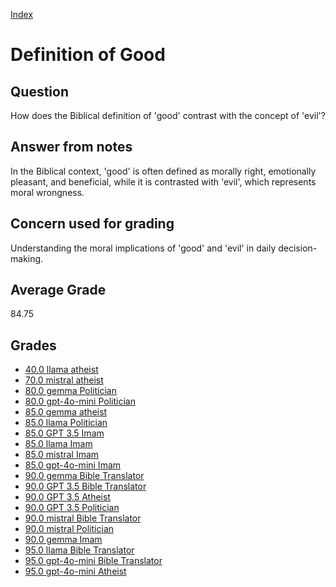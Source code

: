 
[Index](../index.md)
# Definition of Good
## Question
How does the Biblical definition of 'good' contrast with the concept of 'evil'?

## Answer from notes
In the Biblical context, 'good' is often defined as morally right, emotionally pleasant, and beneficial, while it is contrasted with 'evil', which represents moral wrongness.

## Concern used for grading
Understanding the moral implications of 'good' and 'evil' in daily decision-making.

## Average Grade
84.75

## Grades
 * [40.0 llama atheist](../answers/llama_atheist/Definition_of_Good.md)
 * [70.0 mistral atheist](../answers/mistral_atheist/Definition_of_Good.md)
 * [80.0 gemma Politician](../answers/gemma_Politician/Definition_of_Good.md)
 * [80.0 gpt-4o-mini Politician](../answers/gpt-4o-mini_Politician/Definition_of_Good.md)
 * [85.0 gemma atheist](../answers/gemma_atheist/Definition_of_Good.md)
 * [85.0 llama Politician](../answers/llama_Politician/Definition_of_Good.md)
 * [85.0 GPT 3.5 Imam](../answers/GPT_3.5_Imam/Definition_of_Good.md)
 * [85.0 llama Imam](../answers/llama_Imam/Definition_of_Good.md)
 * [85.0 mistral Imam](../answers/mistral_Imam/Definition_of_Good.md)
 * [85.0 gpt-4o-mini Imam](../answers/gpt-4o-mini_Imam/Definition_of_Good.md)
 * [90.0 gemma Bible Translator](../answers/gemma_Bible_Translator/Definition_of_Good.md)
 * [90.0 GPT 3.5 Bible Translator](../answers/GPT_3.5_Bible_Translator/Definition_of_Good.md)
 * [90.0 GPT 3.5 Atheist](../answers/GPT_3.5_Atheist/Definition_of_Good.md)
 * [90.0 GPT 3.5 Politician](../answers/GPT_3.5_Politician/Definition_of_Good.md)
 * [90.0 mistral Bible Translator](../answers/mistral_Bible_Translator/Definition_of_Good.md)
 * [90.0 mistral Politician](../answers/mistral_Politician/Definition_of_Good.md)
 * [90.0 gemma Imam](../answers/gemma_Imam/Definition_of_Good.md)
 * [95.0 llama Bible Translator](../answers/llama_Bible_Translator/Definition_of_Good.md)
 * [95.0 gpt-4o-mini Bible Translator](../answers/gpt-4o-mini_Bible_Translator/Definition_of_Good.md)
 * [95.0 gpt-4o-mini Atheist](../answers/gpt-4o-mini_Atheist/Definition_of_Good.md)
